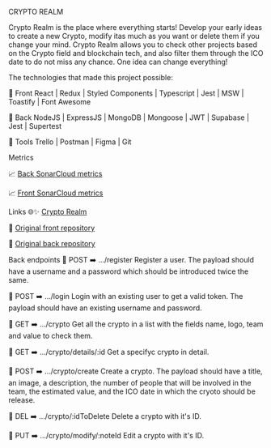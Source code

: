 CRYPTO REALM

Crypto Realm is the place where everything starts! Develop your early ideas to create a new Crypto, modify itas much as you want or delete them if you change your mind. Crypto Realm allows you to check other projects based on the Crypto field and blockchain tech, and also filter them through the ICO date to do not miss any chance.
One idea can change everything!

The technologies that made this project possible:

🔸 Front
React | Redux | Styled Components | Typescript | Jest | MSW | Toastify | Font Awesome

🔸 Back
NodeJS | ExpressJS | MongoDB | Mongoose | JWT | Supabase | Jest | Supertest

🔸 Tools
Trello | Postman | Figma | Git

Metrics

📈 [Back SonarCloud metrics](/summary/new_code?id=isdi-coders-2022_Pablo-Sobrino_Back-Final-Project-202207-BCN)

📈 [Front SonarCloud metrics](/summary/new_code?id=isdi-coders-2022_Pablo-Sobrino_Front-Final-Project-202207-BCN)

Links
🌐✨ [Crypto Realm](psobrino-final-project-202207-bcn.netlify.app/register)

🔗 [Original front repository](/isdi-coders-2022/Pablo-Sobrino_Front-Final-Project-202207-BCN)

🔗 [Original back repository](/isdi-coders-2022/Pablo-Sobrino_Back-Final-Project-202207-BCN)

Back endpoints
🔹 POST ➡️ .../register
Register a user. The payload should have a username and a password which should be introduced twice the same.

🔹 POST ➡️ .../login
Login with an existing user to get a valid token. The payload should have an existing username and password.

🔹 GET ➡️ .../crypto
Get all the crypto in a list with the fields name, logo, team and value to check them.

🔹 GET ➡️ .../crypto/details/:id
Get a specifyc crypto in detail.

🔹 POST ➡️ .../crypto/create
Create a crypto. The payload should have a title, an image, a description, the number of people that will be involved in the team, the estimated value, and the ICO date in which the cryoto should be release.

🔹 DEL ➡️ .../crypto/:idToDelete
Delete a crypto with it's ID.

🔹 PUT ➡️ .../crypto/modify/:noteId
Edit a crypto with it's ID.
